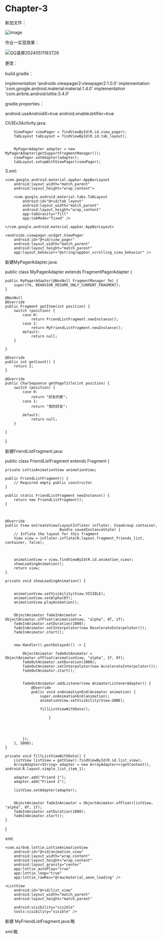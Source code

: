 # Chapter-3
新加文件：

![image](https://github.com/longliveassa/Chapter-3/assets/117608033/9f3b1668-07b2-4b26-bc37-e8291ed10f60)

作业一实现效果：

![QQ录屏20240511183726](https://github.com/longliveassa/Chapter-3/assets/117608033/544bfa8e-1f55-4e80-8e55-42e970dedc70)

更改：

build.gradle：

 implementation 'androidx.viewpager2:viewpager2:1.0.0'
 implementation 'com.google.android.material:material:1.4.0'
 implementation 'com.airbnb.android:lottie:3.4.0'
 
gradle.properties：

android.useAndroidX=true
android.enableJetifier=true

Ch3Ex3Activity.java:


        ViewPager viewPager = findViewById(R.id.view_pager);
        TabLayout tabLayout = findViewById(R.id.tab_layout);


        MyPagerAdapter adapter = new MyPagerAdapter(getSupportFragmentManager());
        viewPager.setAdapter(adapter);
        tabLayout.setupWithViewPager(viewPager);
        
3.xml:

    <com.google.android.material.appbar.AppBarLayout
        android:layout_width="match_parent"
        android:layout_height="wrap_content">

        <com.google.android.material.tabs.TabLayout
            android:id="@+id/tab_layout"
            android:layout_width="match_parent"
            android:layout_height="wrap_content"
            app:tabGravity="fill"
            app:tabMode="fixed" />

    </com.google.android.material.appbar.AppBarLayout>

    <androidx.viewpager.widget.ViewPager
        android:id="@+id/view_pager"
        android:layout_width="match_parent"
        android:layout_height="match_parent"
        app:layout_behavior="@string/appbar_scrolling_view_behavior" />

新建MyPagerAdapter.java:

public class MyPagerAdapter extends FragmentPagerAdapter {

    public MyPagerAdapter(@NonNull FragmentManager fm) {
        super(fm, BEHAVIOR_RESUME_ONLY_CURRENT_FRAGMENT);
    }

    @NonNull
    @Override
    public Fragment getItem(int position) {
        switch (position) {
            case 0:
                return FriendListFragment.newInstance();
            case 1:
                return MyFriendListFragment.newInstance();
            default:
                return null;
        }

    }

    @Override
    public int getCount() {
        return 2; 
    }

    @Override
    public CharSequence getPageTitle(int position) {
        switch (position) {
            case 0:
                return "好友列表";
            case 1:
                return "我的好友";

            default:
                return null;
        }

    }
}

新建FriendListFragment.java:

public class FriendListFragment extends Fragment {

    private LottieAnimationView animationView;

    public FriendListFragment() {
        // Required empty public constructor
    }

    public static FriendListFragment newInstance() {
        return new FriendListFragment();
    }



    @Override
    public View onCreateView(LayoutInflater inflater, ViewGroup container,
                             Bundle savedInstanceState) {
        // Inflate the layout for this fragment
        View view = inflater.inflate(R.layout.fragment_friends_list, container, false);



        animationView = view.findViewById(R.id.animation_view);
        showLoadingAnimation();
        return view;
    }

    private void showLoadingAnimation() {


        animationView.setVisibility(View.VISIBLE);
        animationView.setAlpha(0f); 
        animationView.playAnimation();


        ObjectAnimator fadeInAnimator = ObjectAnimator.ofFloat(animationView, "alpha", 0f, 1f);
        fadeInAnimator.setDuration(1000); 
        fadeInAnimator.setInterpolator(new DecelerateInterpolator()); 
        fadeInAnimator.start();


        new Handler().postDelayed(() -> {

            ObjectAnimator fadeOutAnimator = ObjectAnimator.ofFloat(animationView, "alpha", 1f, 0f);
            fadeOutAnimator.setDuration(1000);
            fadeOutAnimator.setInterpolator(new AccelerateInterpolator());
            fadeOutAnimator.start();


            fadeOutAnimator.addListener(new AnimatorListenerAdapter() {
                @Override
                public void onAnimationEnd(Animator animation) {
                    super.onAnimationEnd(animation);
                    animationView.setVisibility(View.GONE); 
 
                    fillListViewWithData();

                        }




            });
        }, 5000);
    }

    private void fillListViewWithData() {
        ListView listView = getView().findViewById(R.id.list_view);
        ArrayAdapter<String> adapter = new ArrayAdapter<>(getContext(), android.R.layout.simple_list_item_1);
 
        adapter.add("Friend 1");
        adapter.add("Friend 2");
        
        listView.setAdapter(adapter);

    
        ObjectAnimator fadeInAnimator = ObjectAnimator.ofFloat(listView, "alpha", 0f, 1f);
        fadeInAnimator.setDuration(1000); 
        fadeInAnimator.start();
    }
}

xml:

<FrameLayout xmlns:android="http://schemas.android.com/apk/res/android"
    xmlns:app="http://schemas.android.com/apk/res-auto"
    xmlns:tools="http://schemas.android.com/tools"
    android:layout_width="match_parent"
    android:layout_height="match_parent">

    <com.airbnb.lottie.LottieAnimationView
        android:id="@+id/animation_view"
        android:layout_width="wrap_content"
        android:layout_height="wrap_content"
        android:layout_gravity="center"
        app:lottie_autoPlay="true"
        app:lottie_loop="true"
        app:lottie_rawRes="@raw/material_wave_loading" />

    <ListView
        android:id="@+id/list_view"
        android:layout_width="match_parent"
        android:layout_height="match_parent"

        android:visibility="visible"
        tools:visibility="visible" />


</FrameLayout>


新建 MyFriendListFragment.java:略

xml:略
